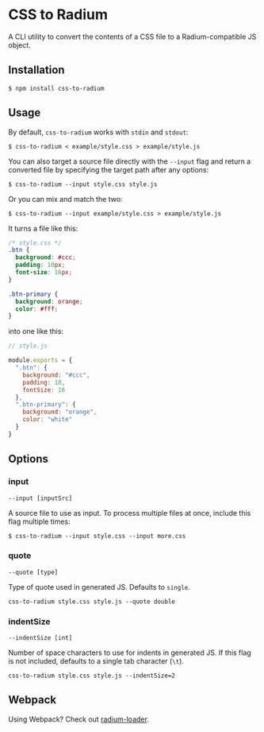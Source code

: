 # CSS to Radium

A CLI utility to convert the contents of a CSS file to a Radium-compatible JS object.

## Installation

```
$ npm install css-to-radium
```

## Usage

By default, `css-to-radium` works with `stdin` and `stdout`:

```
$ css-to-radium < example/style.css > example/style.js
```

You can also target a source file directly with the `--input` flag and return a converted file by specifying the target path after any options:

```
$ css-to-radium --input style.css style.js
```

Or you can mix and match the two:

```
$ css-to-radium --input example/style.css > example/style.js
```

It turns a file like this:

```css
/* style.css */
.btn {
  background: #ccc;
  padding: 10px;
  font-size: 16px;
}

.btn-primary {
  background: orange;
  color: #fff;
}
```

into one like this:

```js
// style.js

module.exports = {
  ".btn": {
    background: "#ccc",
    padding: 10,
    fontSize: 16
  },
  ".btn-primary": {
    background: "orange",
    color: "white"
  }
}
```

## Options

### input

`--input [inputSrc]`

A source file to use as input. To process multiple files at once, include this
flag multiple times:

```
$ css-to-radium --input style.css --input more.css
```

### quote

`--quote [type]`

Type of quote used in generated JS. Defaults to `single`.

```
css-to-radium style.css style.js --quote double
```

### indentSize

`--indentSize [int]`

Number of space characters to use for indents in generated JS. If this flag is not included, defaults to a single tab character (`\t`).

```
css-to-radium style.css style.js --indentSize=2
```

## Webpack

Using Webpack? Check out [radium-loader](https://github.com/dminkovsky/radium-loader).
